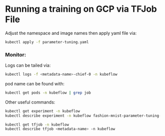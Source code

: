 # Running a training on GCP via TFJob File
Adjust the namespace and image names then apply yaml file via:
```bash
kubectl apply -f parameter-tuning.yaml
```

### Monitor:
Logs can be tailed via:
```bash
kubectl logs -f <metadata-name>-chief-0 -n kubeflow
```
pod name can be found with:
```bash
kubectl get pods -n kubeflow | grep job
```

Other useful commands:
```bash
kubectl get experiment -n kubeflow
kubectl describe experiment -n kubeflow fashion-mnist-parameter-tuning-1 

kubectl get tfjob -n kubeflow
kubectl describe tfjob <metadata-name> -n kubeflow
```